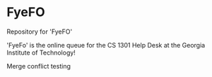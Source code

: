 # FyeFO

Repository for 'FyeFO'

'FyeFo' is the online queue for the CS 1301 Help Desk at the Georgia Institute of Technology!

Merge conflict testing
